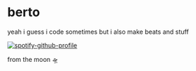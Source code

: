 # berto
yeah i guess i code sometimes but i also make beats and stuff

[![spotify-github-profile](https://spotify-github-profile.kittinanx.com/api/view?uid=31iet7gxpjuebo2jrqg5gzqmcu6m&cover_image=true&theme=novatorem&show_offline=true&background_color=121212&interchange=true&bar_color=53b14f&bar_color_cover=true)](https://spotify-github-profile.kittinanx.com/api/view?uid=31iet7gxpjuebo2jrqg5gzqmcu6m&redirect=true)

from the moon 🛸
